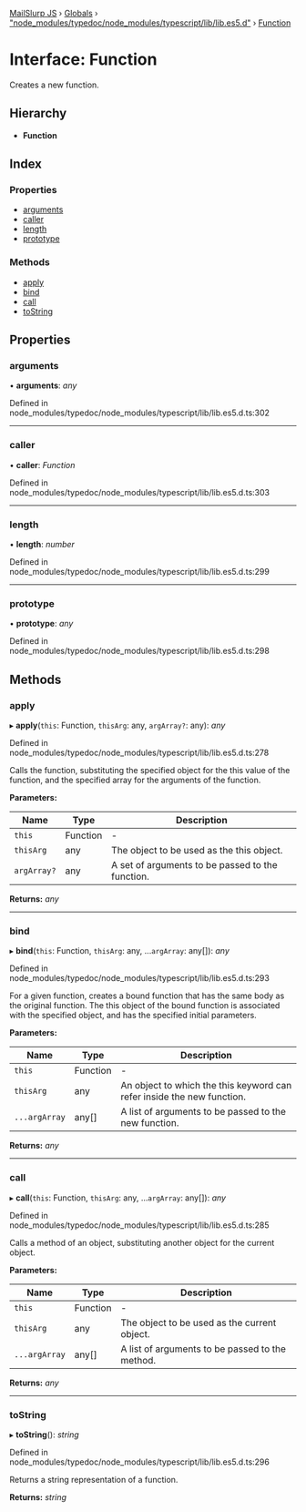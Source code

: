 [MailSlurp JS](../README.md) › [Globals](../globals.md) › ["node_modules/typedoc/node_modules/typescript/lib/lib.es5.d"](../modules/_node_modules_typedoc_node_modules_typescript_lib_lib_es5_d_.md) › [Function](_node_modules_typedoc_node_modules_typescript_lib_lib_es5_d_.function.md)

# Interface: Function

Creates a new function.

## Hierarchy

* **Function**

## Index

### Properties

* [arguments](_node_modules_typedoc_node_modules_typescript_lib_lib_es5_d_.function.md#arguments)
* [caller](_node_modules_typedoc_node_modules_typescript_lib_lib_es5_d_.function.md#caller)
* [length](_node_modules_typedoc_node_modules_typescript_lib_lib_es5_d_.function.md#length)
* [prototype](_node_modules_typedoc_node_modules_typescript_lib_lib_es5_d_.function.md#prototype)

### Methods

* [apply](_node_modules_typedoc_node_modules_typescript_lib_lib_es5_d_.function.md#apply)
* [bind](_node_modules_typedoc_node_modules_typescript_lib_lib_es5_d_.function.md#bind)
* [call](_node_modules_typedoc_node_modules_typescript_lib_lib_es5_d_.function.md#call)
* [toString](_node_modules_typedoc_node_modules_typescript_lib_lib_es5_d_.function.md#tostring)

## Properties

###  arguments

• **arguments**: *any*

Defined in node_modules/typedoc/node_modules/typescript/lib/lib.es5.d.ts:302

___

###  caller

• **caller**: *Function*

Defined in node_modules/typedoc/node_modules/typescript/lib/lib.es5.d.ts:303

___

###  length

• **length**: *number*

Defined in node_modules/typedoc/node_modules/typescript/lib/lib.es5.d.ts:299

___

###  prototype

• **prototype**: *any*

Defined in node_modules/typedoc/node_modules/typescript/lib/lib.es5.d.ts:298

## Methods

###  apply

▸ **apply**(`this`: Function, `thisArg`: any, `argArray?`: any): *any*

Defined in node_modules/typedoc/node_modules/typescript/lib/lib.es5.d.ts:278

Calls the function, substituting the specified object for the this value of the function, and the specified array for the arguments of the function.

**Parameters:**

Name | Type | Description |
------ | ------ | ------ |
`this` | Function | - |
`thisArg` | any | The object to be used as the this object. |
`argArray?` | any | A set of arguments to be passed to the function.  |

**Returns:** *any*

___

###  bind

▸ **bind**(`this`: Function, `thisArg`: any, ...`argArray`: any[]): *any*

Defined in node_modules/typedoc/node_modules/typescript/lib/lib.es5.d.ts:293

For a given function, creates a bound function that has the same body as the original function.
The this object of the bound function is associated with the specified object, and has the specified initial parameters.

**Parameters:**

Name | Type | Description |
------ | ------ | ------ |
`this` | Function | - |
`thisArg` | any | An object to which the this keyword can refer inside the new function. |
`...argArray` | any[] | A list of arguments to be passed to the new function.  |

**Returns:** *any*

___

###  call

▸ **call**(`this`: Function, `thisArg`: any, ...`argArray`: any[]): *any*

Defined in node_modules/typedoc/node_modules/typescript/lib/lib.es5.d.ts:285

Calls a method of an object, substituting another object for the current object.

**Parameters:**

Name | Type | Description |
------ | ------ | ------ |
`this` | Function | - |
`thisArg` | any | The object to be used as the current object. |
`...argArray` | any[] | A list of arguments to be passed to the method.  |

**Returns:** *any*

___

###  toString

▸ **toString**(): *string*

Defined in node_modules/typedoc/node_modules/typescript/lib/lib.es5.d.ts:296

Returns a string representation of a function.

**Returns:** *string*
